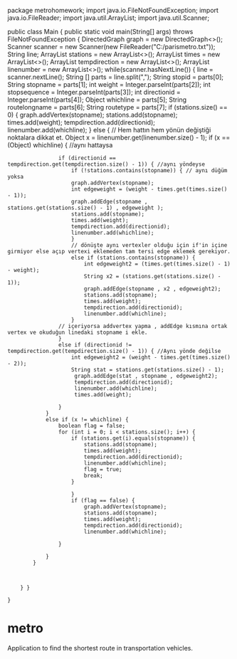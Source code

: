 package metrohomework;
import java.io.FileNotFoundException;
import java.io.FileReader;
import java.util.ArrayList;
import java.util.Scanner;

public class Main {
    public static void main(String[] args) throws FileNotFoundException {
        DirectedGraph graph = new DirectedGraph<>();
        Scanner scanner = new Scanner(new FileReader("C:/parismetro.txt"));
        String line;
        ArrayList<String> stations = new ArrayList<>();
        ArrayList<Integer> times = new ArrayList<>();
        ArrayList<Integer> tempdirection = new ArrayList<>();
        ArrayList<Object> linenumber = new ArrayList<>();
        while(scanner.hasNextLine()) {
            line = scanner.nextLine();
            String [] parts = line.split(",");
            String stopid = parts[0];
            String stopname = parts[1];
            int weight = Integer.parseInt(parts[2]);
            int stopsequence = Integer.parseInt(parts[3]);
            int directionid = Integer.parseInt(parts[4]);
            Object whichline = parts[5];
            String routelongname = parts[6];
            String routetype = parts[7];
            if (stations.size() == 0) {
                graph.addVertex(stopname);
                stations.add(stopname);
                times.add(weight);
                tempdirection.add(directionid);
                linenumber.add(whichline);
            }
            else {
                // Hem hattın hem yönün değiştiği noktalara dikkat et.
                Object x =  linenumber.get(linenumber.size() - 1);
                if (x == (Object) whichline) { //aynı hattaysa

                    if (directionid == tempdirection.get(tempdirection.size() - 1)) { //aynı yöndeyse
                        if (!stations.contains(stopname)) { // aynı düğüm yoksa
                        graph.addVertex(stopname);
                        int edgeweight = (weight - times.get(times.size() - 1));
                        graph.addEdge(stopname , stations.get(stations.size() - 1) , edgeweight );
                        stations.add(stopname);
                        times.add(weight);
                        tempdirection.add(directionid);
                        linenumber.add(whichline);
                        }
                        // dönüşte aynı vertexler olduğu için if'in içine girmiyor else açıp vertexi eklemeden tam tersi edge eklemek gerekiyor.
                        else if (stations.contains(stopname)) {
                            int edgeweight2 = (times.get(times.size() - 1) - weight);
                            String x2 = (stations.get(stations.size() - 1));
                            graph.addEdge(stopname , x2 , edgeweight2);
                            stations.add(stopname);
                            times.add(weight);
                            tempdirection.add(directionid);
                            linenumber.add(whichline);
                        }
                    // içeriyorsa addvertex yapma , addEdge kısmına ortak vertex ve okuduğun linedaki stopname i ekle.
                    }
                    else if (directionid != tempdirection.get(tempdirection.size() - 1)) { //Aynı yönde değilse
                        int edgeweight2 = (weight - times.get(times.size() - 2));
                        String stat = stations.get(stations.size() - 1);
                         graph.addEdge(stat , stopname , edgeweight2);
                         tempdirection.add(directionid);
                         linenumber.add(whichline);
                         times.add(weight);

                    }
                }
                else if (x != whichline) {
                    boolean flag = false;
                    for (int i = 0; i < stations.size(); i++) {
                        if (stations.get(i).equals(stopname)) {
                            stations.add(stopname);
                            times.add(weight);
                            tempdirection.add(directionid);
                            linenumber.add(whichline);
                            flag = true;
                            break;
                        }

                        }
                        if (flag == false) {
                            graph.addVertex(stopname);
                            stations.add(stopname);
                            times.add(weight);
                            tempdirection.add(directionid);
                            linenumber.add(whichline);

                    }

                }
            }



        } }

    }
# metro
Application to find the shortest route in transportation vehicles.
